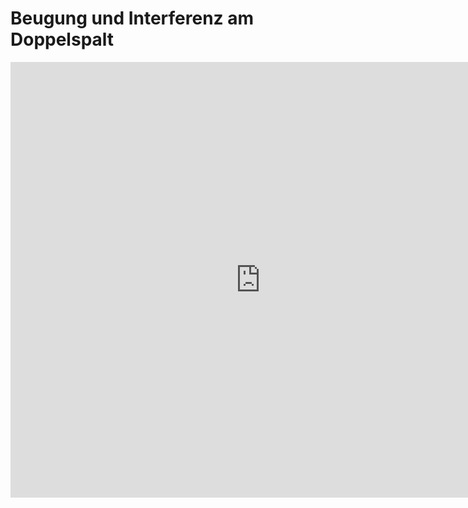 # Beugung und Interferenz am Doppelspalt
<iframe scrolling="no" src="https://www.geogebra.org/material/iframe/id/bJ2yqGRm/width/932/height/697/border/888888/smb/false/stb/false/stbh/false/ai/false/asb/false/sri/true/rc/false/ld/false/sdz/true/ctl/false" width="800px" height="697px" style="border:0px;"> </iframe>